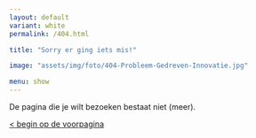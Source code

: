 ```yaml
---
layout: default
variant: white
permalink: /404.html

title: "Sorry er ging iets mis!"

image: "assets/img/foto/404-Probleem-Gedreven-Innovatie.jpg"

menu: show
---
```


De pagina die je wilt bezoeken bestaat niet (meer).

[< begin op de voorpagina](/)




&nbsp;
&nbsp;
&nbsp;
